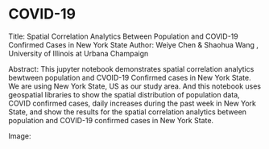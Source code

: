 # COVID-19
Title: Spatial Correlation Analytics Between Population and COVID-19 Confirmed Cases in New York State
Author: Weiye Chen & Shaohua Wang , University of Illinois at Urbana Champaign

Abstract: 
This jupyter notebook demonstrates spatial correlation analytics bewtween population and CVOID-19 Confirmed cases in New York State. We are using New York State, US as our study area. And this notebook uses geospatial libraries to show the spatial distribution of population data, COVID confirmed cases, daily increases during the past week in New York State, and show the results for the spatial correlation analytics between population and COVID-19 confirmed cases in New York State.

Image:



